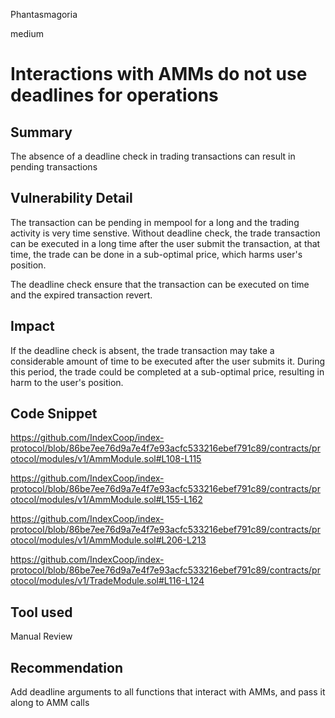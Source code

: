 Phantasmagoria

medium

# Interactions with AMMs do not use deadlines for operations

## Summary
The absence of a deadline check in trading transactions can result in pending transactions

## Vulnerability Detail
The transaction can be pending in mempool for a long and the trading activity is very time senstive. Without deadline check, the trade transaction can be executed in a long time after the user submit the transaction, at that time, the trade can be done in a sub-optimal price, which harms user's position.

The deadline check ensure that the transaction can be executed on time and the expired transaction revert.
## Impact
If the deadline check is absent, the trade transaction may take a considerable amount of time to be executed after the user submits it. During this period, the trade could be completed at a sub-optimal price, resulting in harm to the user's position.
## Code Snippet
https://github.com/IndexCoop/index-protocol/blob/86be7ee76d9a7e4f7e93acfc533216ebef791c89/contracts/protocol/modules/v1/AmmModule.sol#L108-L115

https://github.com/IndexCoop/index-protocol/blob/86be7ee76d9a7e4f7e93acfc533216ebef791c89/contracts/protocol/modules/v1/AmmModule.sol#L155-L162

https://github.com/IndexCoop/index-protocol/blob/86be7ee76d9a7e4f7e93acfc533216ebef791c89/contracts/protocol/modules/v1/AmmModule.sol#L206-L213

https://github.com/IndexCoop/index-protocol/blob/86be7ee76d9a7e4f7e93acfc533216ebef791c89/contracts/protocol/modules/v1/TradeModule.sol#L116-L124
## Tool used

Manual Review

## Recommendation
Add deadline arguments to all functions that interact with AMMs, and pass it along to AMM calls